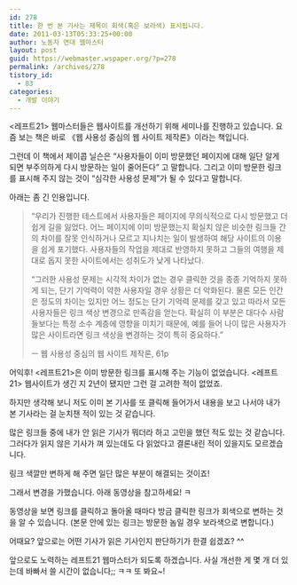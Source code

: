 ```yaml
---
id: 278
title: 한 번 본 기사는 제목이 회색(혹은 보라색) 표시됩니다.
date: 2011-03-13T05:33:25+00:00
author: 노동자 연대 웹마스터
layout: post
guid: https://webmaster.wspaper.org/?p=278
permalink: /archives/278
tistory_id:
  - 83
categories:
  - 개발 이야기
---
```

<레프트21> 웹마스터들은 웹사이트를 개선하기 위해 세미나를 진행하고 있습니다. 요즘 보는 책은 바로 《웹 사용성 중심의 웹 사이트 제작론》이라는 책입니다.&nbsp;

그런데 이 책에서&nbsp;제이콥 닐슨은 “사용자들이 이미 방문했던 페이지에 대해 일단 알게 되면 부주의하게 다시 방문하는 일이 줄어든다” 고 말합니다. 그리고 이미 방문한 링크를 표시해 주지 않는 것이 “심각한 사용성 문제”가 될 수 있다고 말합니다.

아래는 좀 긴 인용입니다.

> “우리가 진행한 테스트에서 사용자들은 페이지에 무의식적으로 다시 방문했고 더 쉽게 길을 잃었다. 어느 페이지에 이미 방문했는지 확실치 않은 비슷한 링크들 간의 차이를 잘못 인식하거나 모르고 지나치는 일이 발생하여 해당 사이트의 이용을 쉽게 포기했다. 사용자들의 작업을 제대로 반영하지 못하고 그들의 여행을 제대로 돕지 못한 사이트에서는 성취도가 낮게 나타났다.
> 
> “그러한 사용성 문제는 시각적 차이가 없는 경우 클릭한 것을 종종 기억하지 못하게 되는, 단기 기억력이 약한 사용자일 경우 상황은 더 악화된다. 물론 모든 인간은 정도의 차이는 있지만 어느 정도는 단기 기억력 문제를 갖고 있고 따라서 모든 사용자들은 링크 색상 변경으로 만족감을 얻는다. 확실히 이 부분은 대다수 사람들보다는 특정 소수 계층에 영향을 미치기 때문에, 예를 들어 나이 많은 사용자가 많은 사이트라면 링크 색상을 변경하는 것이 특히 중요하다.”
> 
> ㅡ 웹 사용성 중심의 웹 사이트 제작론, 61p</p> 

어익후! <레프트21>은 이미 방문한 링크를 표시해 주는 기능이 없었습니다. <레프트21> 웹사이트가 생긴 지 2년이 됐지만 그런 걸 고려한 적이 없었죠.

하지만 생각해 보니 저도 이미 본 기사를 또 클릭해 들어가서 내용을 보고 나서야 내가 본 기사라는 걸 눈치챈 적이 있는 것 같습니다.

많은 링크들 중에 내가 안 읽은 기사가 뭐더라 하고 고민을 했던 적도 있는 것 같습니다. 그러다가 읽지 않은 기사가 껴 있는데도 다 읽었다고 결론내린 적이 있을지도 모르겠습니다.

링크 색깔만 변하게 해 주면 일단 많은 부분이 해결되는 것이죠!

그래서 변경을 가했습니다. 아래 동영상을 참고하세요! ㅋ

<p style="text-align: center; ">
</p>

동영상을 보면 링크를 클릭하고 돌아올 때마다 방금 클릭한 링크가 회색으로 변하는 것을 알 수 있습니다. (본문 안에 있는 링크는 방문한 놈일 경우 보라색으로 변합니다.)

어때요? 앞으로는 어떤 기사가 읽은 기사인지 판단하기가 한결 쉽겠죠? ^^

앞으로도 노력하는 레프트21 웹마스터가 되도록 하겠습니다. 사실 개선한 게 몇 개 더 있는데 바빠서 쓸 시간이 없습니다;; ㅋㅋ 또 봐요~!